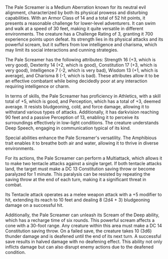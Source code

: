 The Pale Screamer is a Medium Aberration known for its neutral evil alignment, characterized by both its physical prowess and disturbing capabilities. With an Armor Class of 14 and a total of 52 hit points, it presents a reasonable challenge for lower-level adventurers. It can swim and walk at a speed of 30 feet, making it quite versatile in different environments. The creature has a Challenge Rating of 3, granting it 700 experience points upon defeat. Its strength lies in its physical attacks and its powerful scream, but it suffers from low intelligence and charisma, which may limit its social interactions and cunning strategies.

The Pale Screamer has the following attributes: Strength 16 (+3, which is very good), Dexterity 14 (+2, which is good), Constitution 17 (+3, which is very good), Intelligence 7 (-2, which is very bad), Wisdom 13 (+1, which is average), and Charisma 8 (-1, which is bad). These attributes allow it to be an effective combatant while being decidedly poor at any interaction requiring intelligence or charm.

In terms of skills, the Pale Screamer has proficiency in Athletics, with a skill total of +5, which is good, and Perception, which has a total of +3, deemed average. It resists bludgeoning, cold, and force damage, allowing it to withstand various types of attacks. Additionally, it has darkvision reaching 90 feet and a passive Perception of 13, enabling it to perceive its surroundings effectively in low-light conditions. The creature understands Deep Speech, engaging in communication typical of its kind.

Special abilities enhance the Pale Screamer's versatility. The Amphibious trait enables it to breathe both air and water, allowing it to thrive in diverse environments.

For its actions, the Pale Screamer can perform a Multiattack, which allows it to make two tentacle attacks against a single target. If both tentacle attacks land, the target must make a DC 13 Constitution saving throw or become paralyzed for 1 minute. This paralysis can be resisted by repeating the saving throw at the end of each turn, making it a significant threat in combat.

Its Tentacle attack operates as a melee weapon attack with a +5 modifier to hit, extending its reach to 10 feet and dealing 8 (2d4 + 3) bludgeoning damage on a successful hit. 

Additionally, the Pale Screamer can unleash its Scream of the Deep ability, which has a recharge time of six rounds. This powerful scream affects a cone with a 30-foot range. Any creature within this area must make a DC 14 Constitution saving throw. On a failed save, the creature takes 10 (3d6) thunder damage and is deafened until the end of its next turn. A successful save results in halved damage with no deafening effect. This ability not only inflicts damage but can also disrupt enemy actions due to the deafened condition.